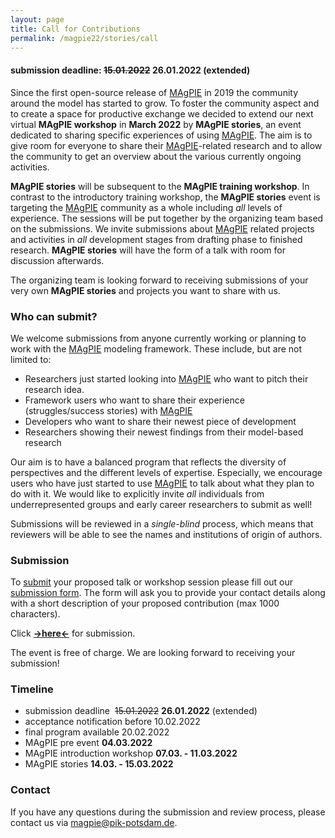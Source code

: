 ```yaml
---
layout: page
title: Call for Contributions
permalink: /magpie22/stories/call
---
```


#### submission deadline: ~~15.01.2022~~ 26.01.2022 (extended)

Since the first open-source release of [MAgPIE] in 2019 the community around the model has started to grow. To foster the community aspect and to create a space for productive exchange we decided to extend our next virtual **MAgPIE workshop** in **March 2022** by **MAgPIE stories**, an event dedicated to sharing specific experiences of using [MAgPIE]. The aim is to give room for everyone to share their [MAgPIE]-related research and to allow the community to get an overview about the various currently ongoing activities.

**MAgPIE stories** will be subsequent to the **MAgPIE training workshop**. In contrast to the introductory training workshop, the **MAgPIE stories** event is targeting the [MAgPIE] community as a whole including *all* levels of experience. The sessions will be put together by the organizing team based on the submissions. We invite submissions about [MAgPIE] related projects and activities in *all* development stages from drafting phase to finished research. **MAgPIE stories** will have the form of a talk with room for discussion afterwards.

The organizing team is looking forward to receiving submissions of your very own **MAgPIE stories** and projects you want to share with us.

### Who can submit?

We welcome submissions from anyone currently working or planning to work with the [MAgPIE] modeling framework. These include, but are not limited to:

* Researchers just started looking into [MAgPIE] who want to pitch their research idea.
* Framework users who want to share their experience (struggles/success stories) with [MAgPIE]
* Developers who want to share their newest piece of development
* Researchers showing their newest findings from their model-based research

Our aim is to have a balanced program that reflects the diversity of perspectives and the different levels of expertise. Especially, we encourage users who have just started to use [MAgPIE] to talk about what they plan to do with it. We would like to explicitly invite *all* individuals from underrepresented groups and early career researchers to submit as well!

Submissions will be reviewed in a *single-blind* process, which means that reviewers will be able to see the names and institutions of origin of authors.

### Submission

To [submit](submit) your proposed talk or workshop session please fill out our [submission form](submit). The form will ask you to provide your contact details along with a short description of your proposed contribution (max 1000 characters).

Click [**->here<-**](submit) for submission.

The event is free of charge. We are looking forward to receiving your submission!

### Timeline

* submission deadline  ~~15.01.2022~~ **26.01.2022** (extended)
* acceptance notification before 10.02.2022
* final program available 20.02.2022
* MAgPIE pre event **04.03.2022**
* MAgPIE introduction workshop **07.03. - 11.03.2022**
* MAgPIE stories **14.03. - 15.03.2022**

### Contact

If you have any questions during the submission and review process, please contact us via <magpie@pik-potsdam.de>.



[MAgPIE]:https://github.com/magpiemodel/magpie
